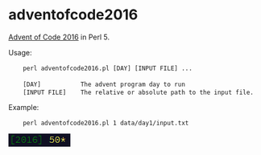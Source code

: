 # adventofcode2016
[Advent of Code 2016](https://adventofcode.com/2016) in Perl 5.

Usage:

        perl adventofcode2016.pl [DAY] [INPUT FILE] ...

        [DAY]           The advent program day to run
        [INPUT FILE]    The relative or absolute path to the input file.

Example:

		perl adventofcode2016.pl 1 data/day1/input.txt
    
![alt text](https://github.com/marty777/adventofcode2016/blob/main/complete.png "All done")
